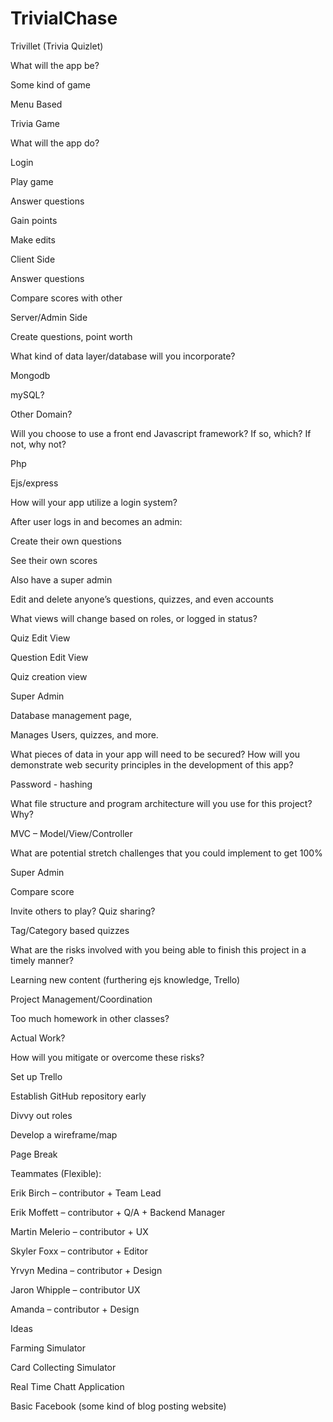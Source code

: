 # TrivialChase
Trivillet (Trivia Quizlet) 

What will the app be? 

Some kind of game 

Menu Based 

Trivia Game 

What will the app do? 

Login 

Play game 

Answer questions 

Gain points 

Make edits 

Client Side 

Answer questions 

Compare scores with other 

Server/Admin Side 

Create questions, point worth 

What kind of data layer/database will you incorporate? 

Mongodb 

mySQL? 

Other Domain? 

Will you choose to use a front end Javascript framework? If so, which? If not, why not? 

Php 

Ejs/express 

How will your app utilize a login system? 

After user logs in and becomes an admin: 

Create their own questions 

See their own scores  

Also have a super admin 

Edit and delete anyone’s questions, quizzes, and even accounts 

What views will change based on roles, or logged in status? 

Quiz Edit View 

Question Edit View 

Quiz creation view 

Super Admin 

Database management page,  

Manages Users, quizzes, and more. 

What pieces of data in your app will need to be secured? How will you demonstrate web security principles in the development of this app? 

Password - hashing 

What file structure and program architecture will you use for this project? Why? 

MVC – Model/View/Controller 

What are potential stretch challenges that you could implement to get 100% 

Super Admin 

Compare score 

Invite others to play? Quiz sharing? 

Tag/Category based quizzes 

What are the risks involved with you being able to finish this project in a timely manner? 

Learning new content (furthering ejs knowledge, Trello) 

Project Management/Coordination 

Too much homework in other classes? 

Actual Work? 

How will you mitigate or overcome these risks? 

Set up Trello 

Establish GitHub repository early 

Divvy out roles 

Develop a wireframe/map 

Page Break
 

Teammates (Flexible): 

Erik Birch – contributor + Team Lead 

Erik Moffett – contributor + Q/A + Backend Manager 

Martin Melerio – contributor + UX 

Skyler Foxx – contributor + Editor 

Yrvyn Medina – contributor + Design 

Jaron Whipple – contributor UX 

Amanda – contributor + Design 

Ideas 

Farming Simulator 

Card Collecting Simulator 

Real Time Chatt Application 

Basic Facebook (some kind of blog posting website) 

 
